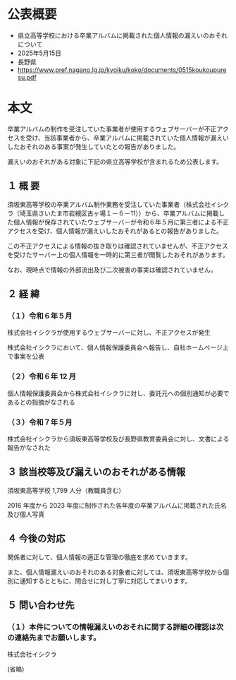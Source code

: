 # 公表概要
- 県立高等学校における卒業アルバムに掲載された個人情報の漏えいのおそれについて
- 2025年5月15日
- 長野県
- https://www.pref.nagano.lg.jp/kyoiku/koko/documents/0515koukoupuresu.pdf

# 本文
卒業アルバムの制作を受注していた事業者が使用するウェブサーバーが不正アクセスを受け、当該事業者から、卒業アルバムに掲載されていた個人情報が漏えいしたおそれのある事案が発生していたとの報告がありました。

漏えいのおそれがある対象に下記の県立高等学校が含まれるため公表します。

## １ 概 要
須坂東高等学校の卒業アルバム制作業務を受注していた事業者（株式会社イシクラ（埼玉県さいたま市岩槻区古ヶ場１－６－11））から、卒業アルバムに掲載した個人情報が保存されていたウェブサーバーが令和６年５月に第三者による不正アクセスを受け、個人情報が漏えいしたおそれがあるとの報告がありました。

この不正アクセスによる情報の抜き取りは確認されていませんが、不正アクセスを受けたサーバー上の個人情報を一時的に第三者が閲覧したおそれがあります。

なお、現時点で情報の外部流出及び二次被害の事実は確認されていません。

## ２ 経 緯
### （１）令和６年５月
株式会社イシクラが使用するウェブサーバーに対し、不正アクセスが発生

株式会社イシクラにおいて、個人情報保護委員会へ報告し、自社ホームページ上で事案を公表

### （２）令和６年 12 月
個人情報保護委員会から株式会社イシクラに対し、委託元への個別通知が必要であるとの指摘がなされる

### （３）令和７年５月
株式会社イシクラから須坂東高等学校及び長野県教育委員会に対し、文書による報告がなされた

## ３ 該当校等及び漏えいのおそれがある情報
須坂東高等学校 1,799 人分（教職員含む）

2016 年度から 2023 年度に制作された各年度の卒業アルバムに掲載された氏名及び個人写真

## ４ 今後の対応
関係者に対して、個人情報の適正な管理の徹底を求めていきます。

また、個人情報漏えいのおそれのある対象者に対しては、須坂東高等学校から個別に通知するとともに、問合せに対し丁寧に対応してまいります。

## ５ 問い合わせ先
### （１）本件についての情報漏えいのおそれに関する詳細の確認は次の連絡先までお願いします。
 株式会社イシクラ

(省略)
